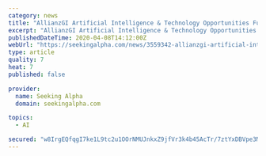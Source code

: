 ```yaml
---
category: news
title: "AllianzGI Artificial Intelligence & Technology Opportunities Fund goes ex-dividend tomorrow"
excerpt: "AllianzGI Artificial Intelligence & Technology Opportunities Fund (NYSE:AIO) had declared $0.1083/share monthly dividend, in line with previous. Payable May 1; for shareholders of record April 13; ex-div April 9."
publishedDateTime: 2020-04-08T14:12:00Z
webUrl: "https://seekingalpha.com/news/3559342-allianzgi-artificial-intelligence-technology-opportunities-fund-goes-ex-dividend-tomorrow"
type: article
quality: 7
heat: 7
published: false

provider:
  name: Seeking Alpha
  domain: seekingalpha.com

topics:
  - AI

secured: "w8IrgEQfqgI7ke1L9tc2u1OOrNMUJnkxZ9jfVr3k4b45AcTr/7ztYxDBVpe3MdqVbLX58zdntVrZLfnXDb11RU+FNWfd1tHg6WluduZ3VICjIQeMD6aP7+31XG/lvoA6//NXzLTXY/u0IkGSjtnP7Gq7YJdMylz4fiozCgsSVxvcb+fGNdf1bvsfM6lpuvDO+v4ghFnjA7PKetaGQq9z6p92W6RSOSQ4fZGod/biedIcmU5dxJs3ppEUy1G+WSL+9nKomULW7oej5mra5kVBmpUk2YO9u80Qlnna94RjcpvK5xfb3qisPzh/oeDscCXW;ZmqPuVnqP6uejV96PEqSGg=="
---
```


